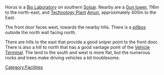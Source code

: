 Horus is a [Bio Laboratory](Bio_Laboratory "wikilink") on southern
[Solsar](Solsar "wikilink"). Nearby are a [Gun
tower](Gun_tower "wikilink"), 116m to the north-east, and [Technology
Plant](Technology_Plant "wikilink") [Amun](Amun "wikilink"),
approximately 400m to the East.

The front door faces west, towards the nearby hills. There is a
[pillbox](pillbox "wikilink") outside the north wall facing north.

There are hills to the east that provide a good sniper point to the
front door. There is also a hill to north that has a good vantage point
of the [Vehicle Terminal](Vehicle_Terminal "wikilink"). The land to the
south and west is more flat, but the numerous rocks and trees make
driving vehicles a bit troublesome.

[Category:Facilities](Category:Facilities "wikilink")